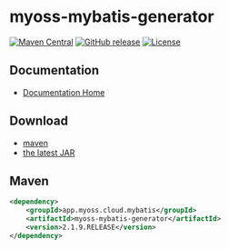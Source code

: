 # myoss-mybatis-generator

[![Maven Central](https://img.shields.io/maven-central/v/app.myoss.cloud.mybatis/myoss-mybatis-generator.svg)](https://maven-badges.herokuapp.com/maven-central/app.myoss.cloud.mybatis/myoss-mybatis-generator/)
[![GitHub release](https://img.shields.io/github/release/myoss-cloud/myoss-mybatis-generator.svg)](https://github.com/myoss-cloud/myoss-mybatis-generator/releases)
[![License](https://img.shields.io/badge/license-Apache%202-4EB1BA.svg)](https://www.apache.org/licenses/LICENSE-2.0.html)

## Documentation

- [Documentation Home](https://github.com/myoss-cloud/myoss-mybatis-generator/wiki)

## Download

- [maven][1]
- [the latest JAR][2]

[1]: https://repo1.maven.org/maven2/app/myoss/cloud/mybatis/myoss-mybatis-generator/

[2]: https://search.maven.org/remote_content?g=app.myoss.cloud.mybatis&a=myoss-mybatis-generator&v=LATEST

## Maven

```xml
<dependency>
    <groupId>app.myoss.cloud.mybatis</groupId>
    <artifactId>myoss-mybatis-generator</artifactId>
    <version>2.1.9.RELEASE</version>
</dependency>
```
